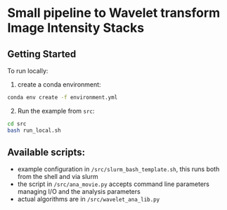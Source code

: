 # Small pipeline to Wavelet transform Image Intensity Stacks

## Getting Started

To run locally: 

1. create a conda environment:
```bash
conda env create -f environment.yml
```
2. Run the example from `src`:
```bash
cd src
bash run_local.sh
```

## Available scripts:

- example configuration in ```/src/slurm_bash_template.sh```, this runs both from the shell and via slurm
- the script in ```/src/ana_movie.py``` accepts command line parameters managing I/O and the analysis parameters
- actual algorithms are in ```/src/wavelet_ana_lib.py```
